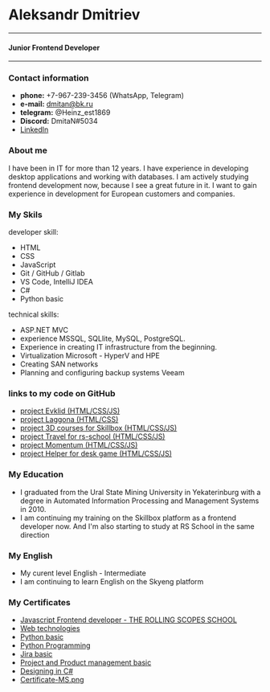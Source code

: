 # Aleksandr Dmitriev
***
#### Junior Frontend Developer
***

### Contact information
* **phone:** +7-967-239-3456 (WhatsApp, Telegram)
* **e-mail:** dmitan@bk.ru
* **telegram:** @Heinz_est1869
* **Discord:** DmitaN#5034
* [LinkedIn](https://www.linkedin.com/in/aleksandr-dmitriev-901a161aa/ "my profile on linkedIn")

### About me
I have been in IT for more than 12 years. I have experience in developing desktop applications and working with databases. I am actively studying frontend development now, because I see a great future in it. I want to gain experience in development for European customers and companies. 

### My Skils
 developer skill:
* HTML
* CSS
* JavaScript 
* Git / GitHub / Gitlab
* VS Code, IntelliJ IDEA
* C#
* Python basic

 technical skills:
 * ASP.NET MVC
 * experience MSSQL, SQLlite, MySQL, PostgreSQL.
 * Experience in creating IT infrastructure from the beginning.
 * Virtualization Microsoft - HyperV and HPE
 * Creating SAN networks
 * Planning and configuring backup systems Veeam

### links to my code on GitHub
* [project Evklid (HTML/CSS/JS)](https://dmitan.github.io/evklid "project Evklid (HTML/CSS/JS)")
* [project Laggona (HTML/CSS)](https://dmitan.github.io/lagoona/ "project Lagoona (HTML/CSS)")
* [project 3D courses for Skillbox (HTML/CSS/JS)](https://dmitan.github.io/course-3d/ "project 3D courses for Skillbox (HTML/CSS/JS)")
* [project Travel for rs-school (HTML/CSS/JS)](https://dmitan.github.io/travel/ "project Travel for rs-school (HTML/CSS/JS)")
* [project Momentum (HTML/CSS/JS)](https://dmitan.github.io/momentum/ "project Momentum (HTML/CSS/JS)")
* [project Helper for desk game (HTML/CSS/JS)](https://dmitan.github.io/codejam/ "project Helper for desk game (HTML/CSS/JS)")
### My Education
* I graduated from the Ural State Mining University in Yekaterinburg with a degree in Automated Information Processing and Management Systems in 2010.
* I am continuing my training on the Skillbox platform as a frontend developer now. And I'm also starting to study at RS School in the same direction

### My English
 * My curent level English - Intermediate 
 * I am continuing to learn English on the Skyeng platform
 
### My Certificates
* [Javascript Frontend developer - THE ROLLING SCOPES SCHOOL](https://app.rs.school/certificate/3sxlhy2s "Javascript Frontend developer - THE ROLLING SCOPES SCHOOL")
* [Web technologies](https://stepik.org/certificate/7592246ebd36c03d19fc00f904a92afdc3ed3cf8.pdf "Web technologies")
* [Python basic](https://stepik.org/certificate/7aac98227e1374fe7f2cf9c1fd3e7e4b89321182.pdf "Python basic")
* [Python Programming](https://stepik.org/certificate/241a23e8374bcb41306f1f488ba7ef13675bf142.pdf "Python Programming")
* [Jira basic](https://stepik.org/certificate/4578656528dd86719fcdca372ec5d93f8c387ed0.pdf "Jira basic")
* [Project and Product management basic](https://udemy-certificate.s3.amazonaws.com/pdf/UC-75e5b549-2457-4492-a173-d1dae26c2dab.pdf "Project and Product management basic")
* [Designing in C#](https://stepik.org/certificate/08e679650b25b7a90bbf043a0a5e4eb541586e05.pdf "Designing in C#")
* [Certificate-MS.png](https://postimg.cc/fk9yJ94J)

